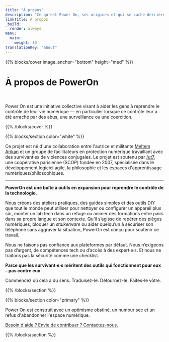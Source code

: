 ```yaml
---
title: "À propos"
description: "Ce qu'est Power On, ses origines et qui se cache derrière"
linkTitle: À propos
_build:
  render: always
menu:
  main:
    weight: 10
translationKey: "about"
---
```


{{% blocks/cover image_anchor="bottom" height="med" %}}

<h1>À propos de PowerOn</h1>

<p><br></p>

<p>
Power On est une initiative collective visant à aider les gens à reprendre le contrôle de leur vie numérique — en particulier lorsque ce contrôle leur a été arraché par des abus, une surveillance ou une coercition.  
</p>

{{% /blocks/cover %}}

{{% blocks/section color="white" %}}

Ce projet est né d'une collaboration entre l'autrice et militante [Meltem Arikan](https://www.meltemarikan.com/) et un groupe de facilitateurs 
en protection numérique travaillant avec des survivant·es de violences conjugales. Le projet est soutenu par 
[/ut7](https://ut7.fr/), une coopérative parisienne (SCOP) fondée en 2007, spécialisée dans le développement logiciel agile, 
la philosophie et les espaces d'apprentissage numériques/philosophiques.

----

**PowerOn est une boîte à outils en expansion pour reprendre le contrôle de la technologie.**  

Nous créons des ateliers pratiques, des guides simples et des outils DIY que tout le monde peut utiliser pour nettoyer ou configurer un appareil plus sûr, monter un lab tech dans un refuge ou animer des formations entre pairs dans sa propre langue et son contexte. Qu’il s’agisse de repérer des pièges numériques, bloquer un *stalkerware* ou aider quelqu’un à sécuriser son téléphone sans aggraver la situation, PowerOn est conçu pour soutenir ce travail.  

Nous ne faisons pas confiance aux plateformes par défaut. Nous n’exigeons pas d’argent, de compétences tech ou d’accès à des expert·e·s. Et nous ne traitons pas la sécurité comme une checklist.  

**Parce que les survivant·e·s méritent des outils qui fonctionnent pour eux – pas contre eux.**  

Commencez où cela a du sens. Traduisez-le. Détournez-le. Faites-le vôtre.  

{{% /blocks/section %}}

{{% blocks/section color="primary" %}}

<p>
  Power On est construit avec un optimisme obstiné, un humour sec et un refus d'abandonner l'espace numérique.
</p>

<p>
  <a href="../contact">Besoin d'aide ? Envie de contribuer ? Contactez-nous.</a>
</p>

{{% /blocks/section %}}
